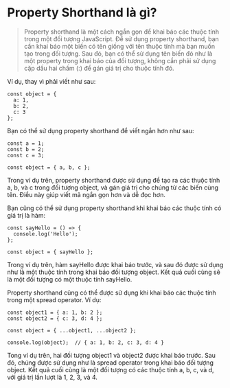 # Property Shorthand là gì?

>Property shorthand là một cách ngắn gọn để khai báo các thuộc tính trong một đối tượng JavaScript. Để sử dụng property shorthand, bạn cần khai báo một biến có tên giống với tên thuộc tính mà bạn muốn tạo trong đối tượng. Sau đó, bạn có thể sử dụng tên biến đó như là một property trong khai báo của đối tượng, không cần phải sử dụng cặp dấu hai chấm (:) để gán giá trị cho thuộc tính đó.

Ví dụ, thay vì phải viết như sau:
```
const object = {
  a: 1,
  b: 2,
  c: 3
};
```

Bạn có thể sử dụng property shorthand để viết ngắn hơn như sau:
```
const a = 1;
const b = 2;
const c = 3;

const object = { a, b, c };
```

Trong ví dụ trên, property shorthand được sử dụng để tạo ra các thuộc tính a, b, và c trong đối tượng object, và gán giá trị cho chúng từ các biến cùng tên. Điều này giúp viết mã ngắn gọn hơn và dễ đọc hơn.

Bạn cũng có thể sử dụng property shorthand khi khai báo các thuộc tính có giá trị là hàm:
```
const sayHello = () => {
  console.log('Hello');
};

const object = { sayHello };
```
Trong ví dụ trên, hàm sayHello được khai báo trước, và sau đó được sử dụng như là một thuộc tính trong khai báo đối tượng object. Kết quả cuối cùng sẽ là một đối tượng có một thuộc tính sayHello.

Property shorthand cũng có thể được sử dụng khi khai báo các thuộc tính trong một spread operator. Ví dụ:
```
const object1 = { a: 1, b: 2 };
const object2 = { c: 3, d: 4 };

const object = { ...object1, ...object2 };

console.log(object);  // { a: 1, b: 2, c: 3, d: 4 }

```
Tong ví dụ trên, hai đối tượng object1 và object2 được khai báo trước. Sau đó, chúng được sử dụng như là spread operator trong khai báo đối tượng object. Kết quả cuối cùng là một đối tượng có các thuộc tính a, b, c, và d, với giá trị lần lượt là 1, 2, 3, và 4.










